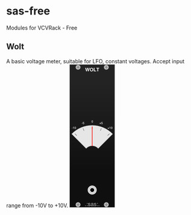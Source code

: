 # sas-free
Modules for VCVRack - Free


## Wolt
A basic voltage meter, suitable for LFO, constant voltages. Accept input range from -10V to +10V. 
![sas-free Wolt](./img/wolt.png)

